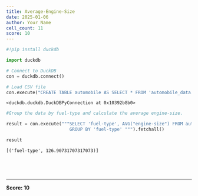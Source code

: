 ```yaml
---
title: Average-Engine-Size
date: 2025-01-06
author: Your Name
cell_count: 11
score: 10
---
```


```python
#!pip install duckdb
```


```python
import duckdb
```


```python
# Connect to DuckDB
con = duckdb.connect()

```


```python
# Load CSV file
con.execute("CREATE TABLE automobile AS SELECT * FROM 'automobile_data.csv'")

```




    <duckdb.duckdb.DuckDBPyConnection at 0x10392b8b0>




```python
#Group the data by fuel-type and calculate the average engine-size.
```


```python
result = con.execute("""SELECT 'fuel-type', AVG("engine-size") FROM automobile 
                        GROUP BY 'fuel-type' """).fetchall()
```


```python
result
```




    [('fuel-type', 126.90731707317073)]




```python


```


```python

```


```python

```


```python

```


---
**Score: 10**
